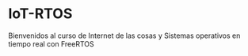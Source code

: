 # IoT-RTOS
Bienvenidos al curso de Internet de las cosas y Sistemas operativos en tiempo real con FreeRTOS
